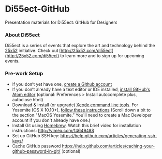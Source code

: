 # Di55ect-GitHub

Presentation materials for Di55ect: GitHub for Designers

### About Di55ect
Di55ect is a series of events that explore the art and technology behind the [25x52](http://25x52.com) initiative. Check out [http://25x52.com/di55ect](http://25x52.com/di55ect) to learn more and to sign up for upcoming events.

### Pre-work Setup
* If you don’t yet have one, [create a Github account](https://github.com)
* If you don’t already have a text editor or IDE installed, [install GitHub's Atom editor](https://atom.io) (optional: Preferences > Install autocomplete plus, autoclose html)
* Download & install (or upgrade) [Xcode command line tools](https://developer.apple.com/downloads/index.action). For Yosemite (OS X 10.10+), [follow these instructions](http://railsapps.github.io/xcode-command-line-tools.html) (Scroll down a bit to the section "MacOS Yosemite.” You'll need to create a Mac Developer account if you don't already have one.)
* Install Git using [Homebrew](http://brew.sh). Watch this brief video for installation instructions: http://vimeo.com/14649488
* Set up GitHub SSH key: https://help.github.com/articles/generating-ssh-keys/
* Cache GitHub password https://help.github.com/articles/caching-your-github-password-in-git/ (optional)
